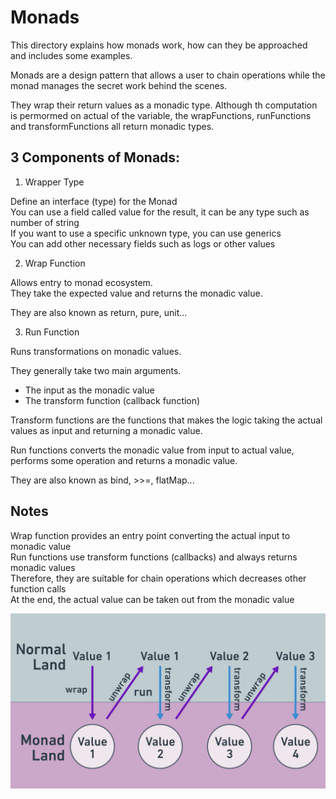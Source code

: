 # Monads

This directory explains how monads work, how can they be approached and includes some examples.

Monads are a design pattern that allows a user to chain operations while the monad manages the secret work behind the scenes.

They wrap their return values as a monadic type. Although th computation is permormed on actual of the variable, the wrapFunctions, runFunctions and transformFunctions all return monadic types.

## 3 Components of Monads:

1. Wrapper Type

Define an interface (type) for the Monad  
You can use a field called value for the result, it can be any type such as number of string  
If you want to use a specific unknown type, you can use generics <T>  
You can add other necessary fields such as logs or other values

2. Wrap Function

Allows entry to monad ecosystem.  
They take the expected value and returns the monadic value.

They are also known as return, pure, unit...

3. Run Function

Runs transformations on monadic values.

They generally take two main arguments.

- The input as the monadic value
- The transform function (callback function)

Transform functions are the functions that makes the logic taking the actual values as input and returning a monadic value.

Run functions converts the monadic value from input to actual value, performs some operation and returns a monadic value.

They are also known as bind, >>=, flatMap...

## Notes

Wrap function provides an entry point converting the actual input to monadic value  
Run functions use transform functions (callbacks) and always returns monadic values  
Therefore, they are suitable for chain operations which decreases other function calls  
At the end, the actual value can be taken out from the monadic value

![MONAD_WORLD](images/monad-land.png)

